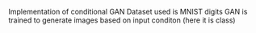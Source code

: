 Implementation of conditional GAN
Dataset used is MNIST digits
GAN is trained to generate images based on input conditon (here it is class)
